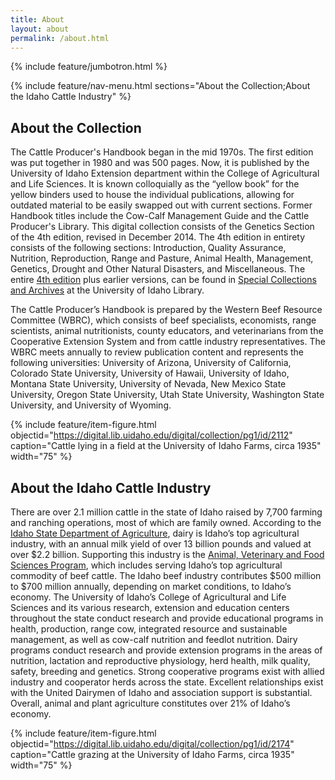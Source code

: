 ```yaml
---
title: About
layout: about
permalink: /about.html
---
```

{% include feature/jumbotron.html %} 

{% include feature/nav-menu.html sections="About the Collection;About the Idaho Cattle Industry" %} 

## About the Collection

The Cattle Producer's Handbook began in the mid 1970s. The first edition was put together in 1980 and was 500 pages. Now, it is published by the University of Idaho Extension department within the College of Agricultural and Life Sciences. It is known colloquially as the “yellow book” for the yellow binders used to house the individual publications, allowing for outdated material to be easily swapped out with current sections. Former Handbook titles include the Cow-Calf Management Guide and the Cattle Producer's Library. This digital collection consists of the Genetics Section of the 4th edition, revised in December 2014. The 4th edition in entirety consists of the following sections: Introduction, Quality Assurance, Nutrition, Reproduction, Range and Pasture, Animal Health, Management, Genetics, Drought and Other Natural Disasters, and Miscellaneous. The entire [4th edition](https://alliance-primo.hosted.exlibrisgroup.com/permalink/f/1v936ul/CP71246962640001451) plus earlier versions, can be found in [Special Collections and Archives](https://www.lib.uidaho.edu/special-collections/) at the University of Idaho Library. 

The Cattle Producer’s Handbook is prepared by the Western Beef Resource Committee (WBRC), which consists of beef specialists, economists, range scientists, animal nutritionists, county educators, and veterinarians from the Cooperative Extension System and from cattle industry representatives. The WBRC meets annually to review publication content and represents the following universities: University of Arizona, University of California, Colorado State University, University of Hawaii, University of Idaho, Montana State University, University of Nevada, New Mexico State University, Oregon State University, Utah State University, Washington State University, and University of Wyoming.  

{% include feature/item-figure.html objectid="https://digital.lib.uidaho.edu/digital/collection/pg1/id/2112" caption="Cattle lying in a field at the University of Idaho Farms, circa 1935" width="75" %}

## About the Idaho Cattle Industry

There are over 2.1 million cattle in the state of Idaho raised by 7,700 farming and ranching operations, most of which are family owned. According to the [Idaho State Department of Agriculture](https://agri.idaho.gov/main/idaho-livestock/), dairy is Idaho’s top agricultural industry, with an annual milk yield of over 13 billion pounds and valued at over $2.2 billion. Supporting this industry is the [Animal, Veterinary and Food Sciences Program](https://www.uidaho.edu/cals/animal-veterinary-and-food-sciences/research-and-extension), which includes serving Idaho’s top agricultural commodity of beef cattle. The Idaho beef industry contributes $500 million to $700 million annually, depending on market conditions, to Idaho’s economy. The University of Idaho’s College of Agricultural and Life Sciences and its various research, extension and education centers throughout the state conduct research and provide educational programs in health, production, range cow, integrated resource and sustainable management, as well as cow-calf nutrition and feedlot nutrition. Dairy programs conduct research and provide extension programs in the areas of nutrition, lactation and reproductive physiology, herd health, milk quality, safety, breeding and genetics. Strong cooperative programs exist with allied industry and cooperator herds across the state. Excellent relationships exist with the United Dairymen of Idaho and association support is substantial. Overall, animal and plant agriculture constitutes over 21% of Idaho’s economy.  

{% include feature/item-figure.html objectid="https://digital.lib.uidaho.edu/digital/collection/pg1/id/2174" caption="Cattle grazing at the University of Idaho Farms, circa 1935" width="75" %}

<div class="clearfix"></div>

